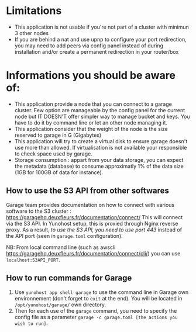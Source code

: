 # Limitations
 * This application is not usable if you're not part of a cluster with minimun 3 other nodes
 * If you are behind a nat and use upnp to configure your port redirection, you may need to add peers via config panel instead of during installation and/or create a permanent redirection in your router/box

# Informations you should be aware of:
 * This application provide a node that you can connect to a garage cluster. Few option are manageable by the config panel for the current node but IT DOESN'T offer simpler way to manage bucket and keys. You have to do it by command line or let an other node managing it.
 * This application consider that the weight of the node is the size reserved to garage in G (Gigabytes)
 * This application will try to create a virtual disk to ensure garage doesn't use more than allowed. If virtualisation is not available your responsible to check space used by garage.
 * Storage consumption : appart from your data storage, you can expect the metadata (database) to consume approximatly 1% of the data size (1GB for 100GB of data for instance).

## How to use the S3 API from other softwares

Garage team provides documentation on how to connect with various software to the S3 cluster : https://garagehq.deuxfleurs.fr/documentation/connect/
This will connect via the S3 API. In Yunohost setup, this is proxied through Nginx reverse proxy. As a result, *to use the S3 API, you need to use port 443* instead of the API port (seen in `garage.toml` configuration).

NB: From local command line (such as awscli https://garagehq.deuxfleurs.fr/documentation/connect/cli/) you can use `localhost:S3API_PORT`.


## How to run commands for Garage
1. Use `yunohost app shell garage` to use the command line in Garage own environnement (don't forget to `exit` at the end). You will be located in `/opt/yunohost/garage/` own directory.
2. Then for each use of the `garage` command, you need to specify the config file as a parameter `garage -c garage.toml [the actions you wish to run]`.
